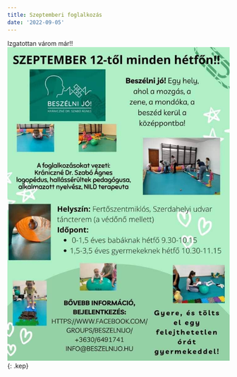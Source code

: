 ```yaml
---
title: Szeptemberi foglalkozás
date: '2022-09-05'
---
```

Izgatottan várom már!!
![Szeptemberi foglalkozás](/images/foglalkozas_1.jpg)
{: .kep}